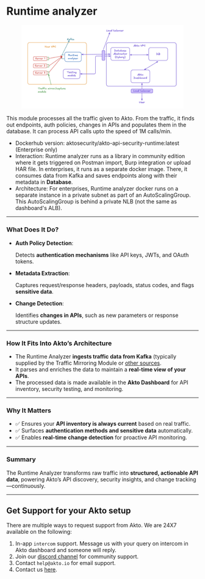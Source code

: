 # Runtime analyzer

<figure><img src="../.gitbook/assets/image (1) (1) (1) (1) (1) (1) (1) (1) (1) (1) (1) (1) (1).png" alt=""><figcaption></figcaption></figure>

This module processes all the traffic given to Akto. From the traffic, it finds out endpoints, auth policies, changes in APIs and populates them in the database. It can process API calls upto the speed of 1M calls/min.

* Dockerhub version: aktosecurity/akto-api-security-runtime:latest (Enterprise only)
* Interaction: Runtime analyzer runs as a library in community edition where it gets triggered on Postman import, Burp integration or upload HAR file. In enterprises, it runs as a separate docker image. There, it consumes data from Kafka and saves endpoints along with their metadata in **Database**.
* Architecture: For enterprises, Runtime analyzer docker runs on a separate instance in a private subnet as part of an AutoScalingGroup. This AutoScalingGroup is behind a private NLB (not the same as dashboard's ALB).

***

### What Does It Do?

*   **Auth Policy Detection**:

    Detects **authentication mechanisms** like API keys, JWTs, and OAuth tokens.
*   **Metadata Extraction**:

    Captures request/response headers, payloads, status codes, and flags **sensitive data**.
*   **Change Detection**:

    Identifies **changes in APIs**, such as new parameters or response structure updates.

***

### How It Fits Into Akto’s Architecture

* The Runtime Analyzer **ingests traffic data from Kafka** (typically supplied by the Traffic Mirroring Module or [other sources](../traffic-connector/traffic-data-sources.md).
* It parses and enriches the data to maintain a **real-time view of your APIs**.
* The processed data is made available in the **Akto Dashboard** for API inventory, security testing, and monitoring.

***

### Why It Matters

* ✅ Ensures your **API inventory is always current** based on real traffic.
* ✅ Surfaces **authentication methods and sensitive data** automatically.
* ✅ Enables **real-time change detection** for proactive API monitoring.

***

### Summary

The Runtime Analyzer transforms raw traffic into **structured, actionable API data**, powering Akto’s API discovery, security insights, and change tracking—continuously.

***

## Get Support for your Akto setup

There are multiple ways to request support from Akto. We are 24X7 available on the following:

1. In-app `intercom` support. Message us with your query on intercom in Akto dashboard and someone will reply.
2. Join our [discord channel](https://www.akto.io/community) for community support.
3. Contact `help@akto.io` for email support.
4. Contact us [here](https://www.akto.io/contact-us).
